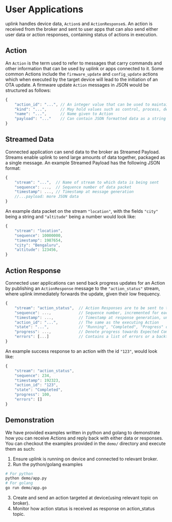 # User Applications
uplink handles device data, `Action`s and `ActionResponse`s. An action is received from the broker and sent to user apps that can also send either user data or action responses, containing status of actions in execution.

## Action
An `Action` is the term used to refer to messages that carry commands and other information that can be used by uplink or apps connected to it. Some common Actions include the `firmware_update` and `config_update` actions which when executed by the target device will lead to the initiation of an OTA update. A firmware update `Action` messages in JSON would be structured as follows:
```js
{
    "action_id": "...", // An integer value that can be used to maintain indempotence
    "kind": "...",      // May hold values such as control, process, depending on end-use
    "name": "...",      // Name given to Action
    "payload": "..."    // Can contain JSON formatted data as a string
}
```

## Streamed Data
Connected application can send data to the broker as Streamed Payload. Streams enable uplink to send large amounts of data together, packaged as a single message. An example Streamed Payload has the following JSON format:
```js
{
    "stream": "...",  // Name of stream to which data is being sent
    "sequence": ...,  // Sequence number of data packet
    "timestamp": ..., // Timestamp at message generation
    //...payload: more JSON data
}
```

An example data packet on the stream `"location"`, with the fields `"city"` being a string and `"altitude"` being a number would look like:
```js
{
    "stream": "location",
    "sequence": 10000000,
    "timestamp": 1987654,
    "city": "Bengaluru",
    "altitude": 123456,
}
```

## Action Response
Connected user applications can send back progress updates for an Action by publishing an `ActionResponse` message to the `"action_status"` stream, where uplink immediately forwards the update, given their low frequency.
```js
{
    "stream": "action_status",  // Action Responses are to be sent to the "action_status" stream
    "sequence": ...,            // Sequence number, incremented for each new response to an action, starting from 1
    "timestamp": ...,           // Timestamp at response generation, unsigned 64bit integer value
    "action_id": "...",         // The same as the executing Action
    "state": "...",             // "Running", "Completed", "Progress" or "Failed", depending on status of Action in execution
    "progress": ...,            // Denote progress towards Expected Completion, out of 0..100
    "errors": [...]             // Contains a list of errors or a backtrace
}
```

An example success response to an action with the id `"123"`, would look like:
```js
{
    "stream": "action_status",
    "sequence": 234,
    "timestamp": 192323,
    "action_id": "123",
    "state": "Completed",
    "progress": 100,
    "errors": []
}
```

## Demonstration
We have provided examples written in python and golang to demonstrate how you can receive Actions and reply back with either data or responses. You can checkout the examples provided in the `demo/` directory and execute them as such:
1. Ensure uplink is running on device and connected to relevant broker.
2. Run the python/golang examples
```sh
# For python
python demo/app.py
# For golang
go run demo/app.go
```
3. Create and send an action targeted at device(using relevant topic on broker).
4. Monitor how action status is received as response on action_status topic.
